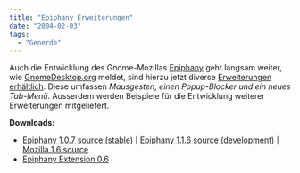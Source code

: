 ```yaml
---
title: "Epiphany Erweiterungen"
date: "2004-02-03"
tags:
  - "Generde"
---
```


Auch die Entwicklung des Gnome-Mozillas [Epiphany](http://www.gnome.org/projects/epiphany/) geht langsam weiter, wie [GnomeDesktop.org](http://www.gnomedesktop.org/article.php?sid=1628) meldet, sind hierzu jetzt diverse [Erweiterungen erhältlich](http://www.gnome.org/projects/epiphany/extensions.html). Diese umfassen _Mausgesten, einen Popup-Blocker und ein neues Tab-Menü_. Ausserdem werden Beispiele für die Entwicklung weiterer Erweiterungen mitgeliefert.

**Downloads:**

- [Epiphany 1.0.7 source (stable)](http://ftp.gnome.org/pub/GNOME/sources/epiphany/1.0/epiphany-1.0.7.tar.gz) | [Epiphany 1.1.6 source (development)](http://ftp.gnome.org/pub/GNOME/sources/epiphany/1.1/epiphany-1.1.6%20.tar.gz) | [Mozilla 1.6 source](ftp://ftp.mozilla.org/pub/mozilla.org/mozilla/releases/mozilla1.6/src/mozilla-source-1.6.tar.bz2)
- [Epiphany Extension 0.6](http://ftp.gnome.org/pub/GNOME/sources/epiphany-extensions/0.6/epiphany-extensions-0.6.tar.bz2)
